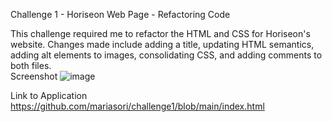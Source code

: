 Challenge 1 - Horiseon Web Page - Refactoring Code

This challenge required me to refactor the HTML and CSS for Horiseon's website.  Changes made include adding a title, updating HTML semantics, adding alt elements to images, consolidating CSS, and adding comments to both files.  
Screenshot
![image](https://user-images.githubusercontent.com/88404610/130538843-c1dcb1cf-6921-4d8b-a073-d64f45824b9b.png)

Link to Application
https://github.com/mariasori/challenge1/blob/main/index.html

